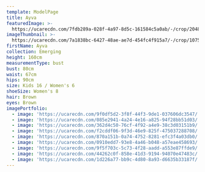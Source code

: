 ```yaml
---
template: ModelPage
title: Ayva
featuredImage: >-
  https://ucarecdn.com/7fdb289a-028f-4a97-8d5c-161584c5a0ab/-/crop/2048x1029/0,0/-/preview/
imageThumbnail: >-
  https://ucarecdn.com/7a1838bc-6427-48ae-ae7d-454fc4f915a7/-/crop/1075x1562/109,131/-/preview/
firstName: Ayva
collection: Emerging
height: 160cm
measurementType: bust
bust: 80cm
waist: 67cm
hips: 90cm
size: Kids 16 / Women's 6
shoeSize: Women's 8
hair: Brown
eyes: Brown
imagePortfolio:
  - image: 'https://ucarecdn.com/9f0df5d2-3f8f-44f3-9de1-037606dc3547/'
  - image: 'https://ucarecdn.com/085e2941-4a24-4e16-a825-94f28bb51d03/'
  - image: 'https://ucarecdn.com/362d4c50-76cf-4f92-a4e9-38c3d03151b9/'
  - image: 'https://ucarecdn.com/f2cddf06-9f3d-46e9-825f-475037288708/'
  - image: 'https://ucarecdn.com/870a151b-0a74-4752-8281-efc3f4a03db0/'
  - image: 'https://ucarecdn.com/0910edd7-93e8-4a46-b048-a57eae458693/'
  - image: 'https://ucarecdn.com/9f5f703c-5c73-4f28-aadd-a553e87ffde9/'
  - image: 'https://ucarecdn.com/44262c0f-858e-41d3-9194-94070e47483c/'
  - image: 'https://ucarecdn.com/1d226a77-bb9c-4d80-8a93-d6635b33187f/'
---
```



